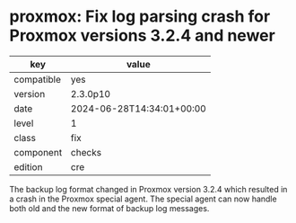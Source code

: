 [//]: # (werk v2)
# proxmox: Fix log parsing crash for Proxmox versions 3.2.4 and newer

key        | value
---------- | ---
compatible | yes
version    | 2.3.0p10
date       | 2024-06-28T14:34:01+00:00
level      | 1
class      | fix
component  | checks
edition    | cre

The backup log format changed in Proxmox version 3.2.4 which resulted in a crash
in the Proxmox special agent.
The special agent can now handle both old and the new format of backup log messages.